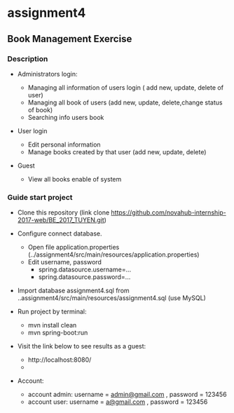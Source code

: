 # assignment4
## Book Management Exercise

### Description
  - Administrators login:
      + Managing all information of users login ( add new, update, delete of user)
      + Managing all book of users (add new, update, delete,change status of book)
      + Searching info users book
      
  - User login
      + Edit personal information 
      + Manage books created by that user (add new, update, delete)
  - Guest 
      + View all books enable of system
### Guide start project
  - Clone this repository (link clone https://github.com/novahub-internship-2017-web/BE_2017_TUYEN.git)
  
  - Configure connect database.
	+ Open file application.properties (../assignment4/src/main/resources/application.properties)
	+ Edit username, password
		+ spring.datasource.username=...
		+ spring.datasource.password=...
  - Import database assignment4.sql from ..assignment4/src/main/resources/assignment4.sql (use MySQL)

  - Run project by terminal: 
    + mvn install clean 
    + mvn spring-boot:run
  - Visit the link below to see results as a guest:   
  	+ http://localhost:8080/
  	+ 
  - Account:
      + account admin: username = admin@gmail.com , password = 123456
      + account user: username  =  a@gmail.com , password = 123456
